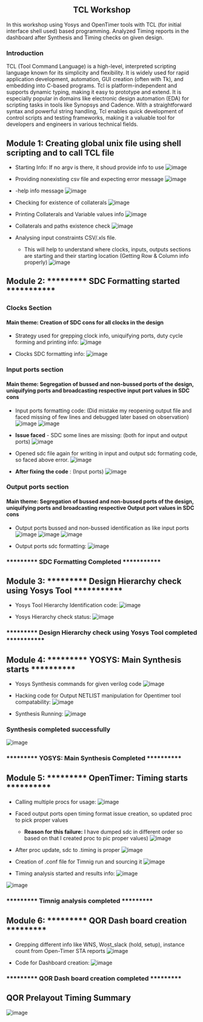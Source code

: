 ## <center>TCL Workshop</center> 
In this workshop using Yosys and OpenTimer tools with TCL (for initial interface shell used) based programming.
Analyzed Timing reports in the dashboard after Synthesis and Timing checks on given design.


### Introduction
TCL (Tool Command Language) is a high-level, interpreted scripting language known for its simplicity and flexibility. It is widely used for rapid application development, automation, GUI creation (often with Tk), and embedding into C-based programs. Tcl is platform-independent and supports dynamic typing, making it easy to prototype and extend. It is especially popular in domains like electronic design automation (EDA) for scripting tasks in tools like Synopsys and Cadence. With a straightforward syntax and powerful string handling, Tcl enables quick development of control scripts and testing frameworks, making it a valuable tool for developers and engineers in various technical fields.

## Module 1: Creating global unix file using shell scripting and to call TCL file

- Starting Info: If no argv is there, it shoud provide info to use
![image](https://github.com/user-attachments/assets/28e41fd5-e951-4c5f-9886-aa2d0f61d99c)

- Providing nonexisting csv file and expecting error message
![image](https://github.com/user-attachments/assets/bb92fd91-ef76-48ab-b1f4-144ee38273cf)

- -help info message
![image](https://github.com/user-attachments/assets/f34134b8-1604-40b0-8e33-755a3b406dff)

- Checking for existence of collaterals
![image](https://github.com/user-attachments/assets/6bc408eb-405f-4920-a32b-5dcf75287db5)

- Printing Collaterals and Variable values info
![image](https://github.com/user-attachments/assets/af1695ae-ccca-49d3-8950-1b71c2ebd507)

- Collaterals and paths existence check
![image](https://github.com/user-attachments/assets/b95a7139-a65e-42d1-9c0b-dccbea766af6)

- Analysing input constraints CSV/.xls file.
  - This will help to understand where clocks, inputs, outputs sections are starting and their starting location (Getting Row & Column info properly)
![image](https://github.com/user-attachments/assets/b3a93d1a-65f4-42d8-88ce-613b97b6829c)


## Module 2: ********* SDC Formatting started ***********

 ### Clocks Section
 #### Main theme: Creation of SDC cons for all clocks in the design
- Strategy used for grepping clock info, uniquifying ports, duty cycle forming and printing info:
![image](https://github.com/user-attachments/assets/bf4edd3c-b5d8-489d-88a3-707885f936ab)


- Clocks SDC formatting info:
![image](https://github.com/user-attachments/assets/d9a39a37-1f01-4422-8638-25debd75672a)


### Input ports section 
#### Main theme: Segregation of bussed and non-bussed ports of the design, uniquifying ports and broadcasting respective input port values in SDC cons 

- Input ports formatting code: (Did mistake my reopening output file and faced missing of few lines and debugged later based on observation)
![image](https://github.com/user-attachments/assets/80911ca5-2201-4766-a772-1871b87f61ff)
![image](https://github.com/user-attachments/assets/e099e646-4d89-4978-8856-2224faafa06f)


- **Issue faced** - SDC some lines are missing: (both for input and output ports)
![image](https://github.com/user-attachments/assets/6e7802e1-655e-4a49-aea7-c0677226f78a)


- Opened sdc file again for writing in input and output sdc formating code, so faced above error.
![image](https://github.com/user-attachments/assets/45e08922-1e91-4bc8-9107-6d138282df23)

- **After fixing the code** : (Input ports)
![image](https://github.com/user-attachments/assets/eae17753-0719-4c44-92e5-fe7cc4fde992)


### Output ports section 
#### Main theme: Segregation of bussed and non-bussed ports of the design, uniquifying ports and broadcasting respective Output port values in SDC cons

- Output ports bussed and non-bussed identification as like input ports 
![image](https://github.com/user-attachments/assets/393d68fe-bfc0-426a-99f0-ff688e435e86)
![image](https://github.com/user-attachments/assets/05d6f1bd-03fd-4e3d-8b88-32e7385b4b65)
![image](https://github.com/user-attachments/assets/7c478e11-74b7-4c47-91d9-b869a1f15ad5)


- Output ports sdc formatting:
![image](https://github.com/user-attachments/assets/70a0d7b8-e343-43eb-b75c-e72edb65ef1d)

###             ********* SDC Formatting Completed ***********


## Module 3: ********* Design Hierarchy check using Yosys Tool ***********

- Yosys Tool Hierarchy Identification code:
![image](https://github.com/user-attachments/assets/240db06f-83f1-4963-8773-3c45ec651373)

- Yosys Hierarchy check status:
![image](https://github.com/user-attachments/assets/daeac574-9347-4489-97d3-5accb7488dea)


### ********* Design Hierarchy check using Yosys Tool completed ***********

## Module 4: ********* YOSYS: Main Synthesis starts **********

- Yosys Synthesis commands for given verilog code 
![image](https://github.com/user-attachments/assets/e173b772-8bbf-4555-adb8-6b824bc054fe)


- Hacking code for Output NETLIST manipulation for Opentimer tool compatability:
![image](https://github.com/user-attachments/assets/713623c5-1429-483f-b4e8-b47048c71c31)


- Synthesis Running:
![image](https://github.com/user-attachments/assets/fcf0cb93-c8d8-44ea-92f3-c4c1ff1d8c69)

### Synthesis completed successfully
![image](https://github.com/user-attachments/assets/8ffca41c-f284-451b-97c6-6607f59832f8)


###  ********* YOSYS: Main Synthesis Completed **********

## Module 5: ********* OpenTimer: Timing starts **********

- Calling multiple procs for usage:
![image](https://github.com/user-attachments/assets/83a26ef8-bcb3-488a-af20-aec98e4f92e9)


- Faced output ports open timing format issue creation, so updated proc to pick proper values 
  - **Reason for this failure:** I have dumped sdc in different order so based on that I created proc to pic proper values)
![image](https://github.com/user-attachments/assets/def90145-02e4-43c0-8efe-91af380a0b71)


- After proc update, sdc to .timing is proper
![image](https://github.com/user-attachments/assets/94c34815-9fd3-45c6-9443-4bf609a6e74d)


- Creation of .conf file for Timnig run and sourcing it
![image](https://github.com/user-attachments/assets/e69d9355-f8ce-43ce-b842-7ef3a53ad93b)


- Timing analysis started and results info:
![image](https://github.com/user-attachments/assets/0eca00d9-8767-4347-9b0d-967f4caf54c9)

![image](https://github.com/user-attachments/assets/b5f06b1c-2116-40f7-8458-d09ef9ae42ea)

### ********* Timnig analysis completed *********

## Module 6: ********* QOR Dash board creation *********

- Grepping different info like WNS, Wost_slack (hold, setup), instance count from Open-Timer STA reports
![image](https://github.com/user-attachments/assets/dc52e172-8644-4846-8238-62d16f96011f)

- Code for Dashboard creation:
![image](https://github.com/user-attachments/assets/0a145faf-c885-4db5-9fba-9c1cd83667a9)

### ********* QOR Dash board creation completed *********


## QOR Prelayout Timing Summary 
![image](https://github.com/user-attachments/assets/cf8c7d9a-bd70-4a83-bc9d-15a187654b8d)




